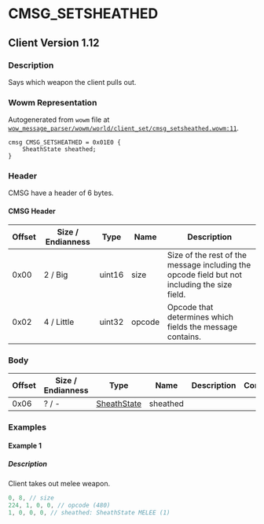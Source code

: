 # CMSG_SETSHEATHED

## Client Version 1.12

### Description

Says which weapon the client pulls out.

### Wowm Representation

Autogenerated from `wowm` file at [`wow_message_parser/wowm/world/client_set/cmsg_setsheathed.wowm:11`](https://github.com/gtker/wow_messages/tree/main/wow_message_parser/wowm/world/client_set/cmsg_setsheathed.wowm#L11).
```rust,ignore
cmsg CMSG_SETSHEATHED = 0x01E0 {
    SheathState sheathed;
}
```
### Header

CMSG have a header of 6 bytes.

#### CMSG Header

| Offset | Size / Endianness | Type   | Name   | Description |
| ------ | ----------------- | ------ | ------ | ----------- |
| 0x00   | 2 / Big           | uint16 | size   | Size of the rest of the message including the opcode field but not including the size field.|
| 0x02   | 4 / Little        | uint32 | opcode | Opcode that determines which fields the message contains.|

### Body

| Offset | Size / Endianness | Type | Name | Description | Comment |
| ------ | ----------------- | ---- | ---- | ----------- | ------- |
| 0x06 | ? / - | [SheathState](sheathstate.md) | sheathed |  |  |

### Examples

#### Example 1

##### Description

Client takes out melee weapon.

```c
0, 8, // size
224, 1, 0, 0, // opcode (480)
1, 0, 0, 0, // sheathed: SheathState MELEE (1)
```
